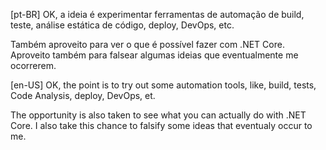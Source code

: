 [pt-BR]
OK, a ideia é experimentar ferramentas de automação de build, teste, análise estática de código, deploy, DevOps, etc.

Também aproveito para ver o que é possível fazer com .NET Core.
Aproveito também para falsear algumas ideias que eventualmente me ocorrerem.

[en-US]
OK, the point is to try out some automation tools, like, build, tests, Code Analysis, deploy, DevOps, et.

The opportunity is also taken to see what you can actually do with .NET Core.
I also take this chance to falsify some ideas that eventualy occur to me.